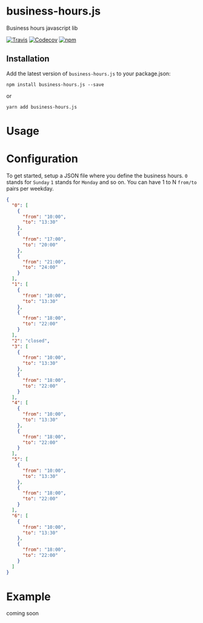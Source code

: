 # business-hours.js
Business hours javascript lib

[![Travis](https://img.shields.io/travis/littletower/business-hours.js.svg?style=flat-square)]()
[![Codecov](https://img.shields.io/codecov/c/github/littletower/business-hours.js.svg?style=flat-square)]()
[![npm](https://img.shields.io/npm/v/business-hours.js.svg?style=flat-square)]()

## Installation

Add the latest version of `business-hours.js` to your package.json:
```
npm install business-hours.js --save
```
or
```
yarn add business-hours.js
```

# Usage

# Configuration

To get started, setup a JSON file where you define the business hours.
`0` stands for `Sunday`
`1` stands for `Monday`
and so on.
You can have 1 to N `from/to` pairs per weekday.

```json
{
  "0": [
    {
      "from": "10:00",
      "to": "13:30"
    },
    {
      "from": "17:00",
      "to": "20:00"
    },
    {
      "from": "21:00",
      "to": "24:00"
    }
  ],
  "1": [
    {
      "from": "10:00",
      "to": "13:30"
    },
    {
      "from": "18:00",
      "to": "22:00"
    }
  ],
  "2": "closed",
  "3": [
    {
      "from": "10:00",
      "to": "13:30"
    },
    {
      "from": "18:00",
      "to": "22:00"
    }
  ],
  "4": [
    {
      "from": "10:00",
      "to": "13:30"
    },
    {
      "from": "18:00",
      "to": "22:00"
    }
  ],
  "5": [
    {
      "from": "10:00",
      "to": "13:30"
    },
    {
      "from": "18:00",
      "to": "22:00"
    }
  ],
  "6": [
    {
      "from": "10:00",
      "to": "13:30"
    },
    {
      "from": "18:00",
      "to": "22:00"
    }
  ]
}
```

# Example
coming soon
